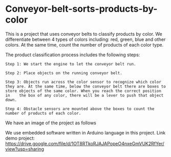 # Conveyor-belt-sorts-products-by-color
This is a project that uses conveyor belts to classify products by color. We differentiate between 4 types of colors including: red, green, blue and other colors. At the same time, count the number of products of each color type.

The product classification process includes the following steps:

	Step 1: We start the engine to let the conveyor belt run.
  
	Step 2: Place objects on the running conveyor belt.
  
	Step 3: Objects run across the color sensor to recognize which color they are. At the same time, below the conveyor belt there are boxes to store objects of the same color. When you reach the correct position in    the box of any color, there will be a lever to push that object down.
  
	Step 4: Obstacle sensors are mounted above the boxes to count the number of products of each color.

We have an image of the project as follows

We use embedded software written in Arduino language in this project. Link demo project: https://drive.google.com/file/d/1OT8RTkoRJAJAPopeO4nxeGmVUK2RfYer/view?usp=sharing


